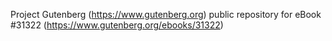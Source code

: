 Project Gutenberg (https://www.gutenberg.org) public repository for eBook #31322 (https://www.gutenberg.org/ebooks/31322)
